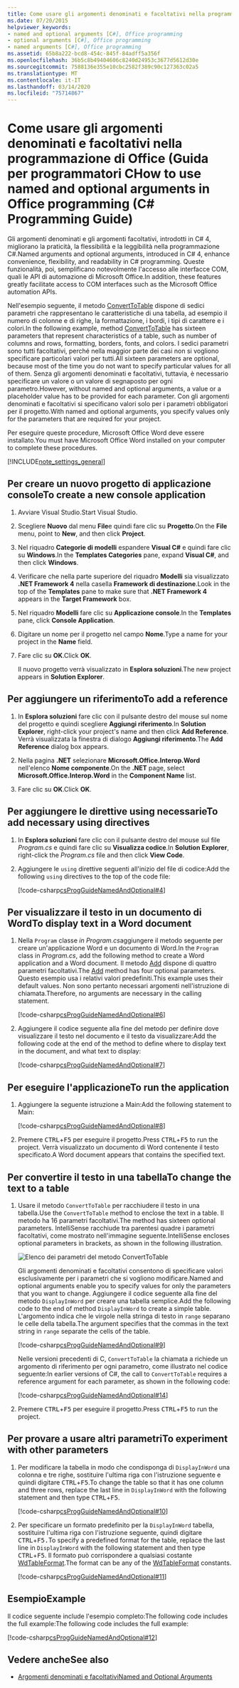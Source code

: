```yaml
---
title: Come usare gli argomenti denominati e facoltativi nella programmazione di Office - Guida per programmatori C
ms.date: 07/20/2015
helpviewer_keywords:
- named and optional arguments [C#], Office programming
- optional arguments [C#], Office programming
- named arguments [C#], Office programming
ms.assetid: 65b8a222-bcd8-454c-845f-84adff5a356f
ms.openlocfilehash: 36b5c8b49404606c8240d24953c3677d5612d30e
ms.sourcegitcommit: 7588136e355e10cbc2582f389c90c127363c02a5
ms.translationtype: MT
ms.contentlocale: it-IT
ms.lasthandoff: 03/14/2020
ms.locfileid: "75714867"
---
```

# <a name="how-to-use-named-and-optional-arguments-in-office-programming-c-programming-guide"></a><span data-ttu-id="67357-102">Come usare gli argomenti denominati e facoltativi nella programmazione di Office (Guida per programmatori C</span><span class="sxs-lookup"><span data-stu-id="67357-102">How to use named and optional arguments in Office programming (C# Programming Guide)</span></span>

<span data-ttu-id="67357-103">Gli argomenti denominati e gli argomenti facoltativi, introdotti in C# 4, migliorano la praticità, la flessibilità e la leggibilità nella programmazione C#.</span><span class="sxs-lookup"><span data-stu-id="67357-103">Named arguments and optional arguments, introduced in C# 4, enhance convenience, flexibility, and readability in C# programming.</span></span> <span data-ttu-id="67357-104">Queste funzionalità, poi, semplificano notevolmente l'accesso alle interfacce COM, quali le API di automazione di Microsoft Office.</span><span class="sxs-lookup"><span data-stu-id="67357-104">In addition, these features greatly facilitate access to COM interfaces such as the Microsoft Office automation APIs.</span></span>

<span data-ttu-id="67357-105">Nell'esempio seguente, il metodo [ConvertToTable](<xref:Microsoft.Office.Interop.Word.Range.ConvertToTable%2A>) dispone di sedici parametri che rappresentano le caratteristiche di una tabella, ad esempio il numero di colonne e di righe, la formattazione, i bordi, i tipi di carattere e i colori.</span><span class="sxs-lookup"><span data-stu-id="67357-105">In the following example, method [ConvertToTable](<xref:Microsoft.Office.Interop.Word.Range.ConvertToTable%2A>) has sixteen parameters that represent characteristics of a table, such as number of columns and rows, formatting, borders, fonts, and colors.</span></span> <span data-ttu-id="67357-106">I sedici parametri sono tutti facoltativi, perché nella maggior parte dei casi non si vogliono specificare particolari valori per tutti.</span><span class="sxs-lookup"><span data-stu-id="67357-106">All sixteen parameters are optional, because most of the time you do not want to specify particular values for all of them.</span></span> <span data-ttu-id="67357-107">Senza gli argomenti denominati e facoltativi, tuttavia, è necessario specificare un valore o un valore di segnaposto per ogni parametro.</span><span class="sxs-lookup"><span data-stu-id="67357-107">However, without named and optional arguments, a value or a placeholder value has to be provided for each parameter.</span></span> <span data-ttu-id="67357-108">Con gli argomenti denominati e facoltativi si specificano valori solo per i parametri obbligatori per il progetto.</span><span class="sxs-lookup"><span data-stu-id="67357-108">With named and optional arguments, you specify values only for the parameters that are required for your project.</span></span>

<span data-ttu-id="67357-109">Per eseguire queste procedure, Microsoft Office Word deve essere installato.</span><span class="sxs-lookup"><span data-stu-id="67357-109">You must have Microsoft Office Word installed on your computer to complete these procedures.</span></span>

[!INCLUDE[note_settings_general](~/includes/note-settings-general-md.md)]

## <a name="to-create-a-new-console-application"></a><span data-ttu-id="67357-110">Per creare un nuovo progetto di applicazione console</span><span class="sxs-lookup"><span data-stu-id="67357-110">To create a new console application</span></span>

1. <span data-ttu-id="67357-111">Avviare Visual Studio.</span><span class="sxs-lookup"><span data-stu-id="67357-111">Start Visual Studio.</span></span>

2. <span data-ttu-id="67357-112">Scegliere **Nuovo** dal menu **File**e quindi fare clic su **Progetto**.</span><span class="sxs-lookup"><span data-stu-id="67357-112">On the **File** menu, point to **New**, and then click **Project**.</span></span>

3. <span data-ttu-id="67357-113">Nel riquadro **Categorie di modelli** espandere **Visual C#** e quindi fare clic su **Windows**.</span><span class="sxs-lookup"><span data-stu-id="67357-113">In the **Templates Categories** pane, expand **Visual C#**, and then click **Windows**.</span></span>

4. <span data-ttu-id="67357-114">Verificare che nella parte superiore del riquadro **Modelli** sia visualizzato **.NET Framework 4** nella casella **Framework di destinazione**.</span><span class="sxs-lookup"><span data-stu-id="67357-114">Look in the top of the **Templates** pane to make sure that **.NET Framework 4** appears in the **Target Framework** box.</span></span>

5. <span data-ttu-id="67357-115">Nel riquadro **Modelli** fare clic su **Applicazione console**.</span><span class="sxs-lookup"><span data-stu-id="67357-115">In the **Templates** pane, click **Console Application**.</span></span>

6. <span data-ttu-id="67357-116">Digitare un nome per il progetto nel campo **Nome**.</span><span class="sxs-lookup"><span data-stu-id="67357-116">Type a name for your project in the **Name** field.</span></span>

7. <span data-ttu-id="67357-117">Fare clic su **OK**.</span><span class="sxs-lookup"><span data-stu-id="67357-117">Click **OK**.</span></span>

     <span data-ttu-id="67357-118">Il nuovo progetto verrà visualizzato in **Esplora soluzioni**.</span><span class="sxs-lookup"><span data-stu-id="67357-118">The new project appears in **Solution Explorer**.</span></span>

## <a name="to-add-a-reference"></a><span data-ttu-id="67357-119">Per aggiungere un riferimento</span><span class="sxs-lookup"><span data-stu-id="67357-119">To add a reference</span></span>

1. <span data-ttu-id="67357-120">In **Esplora soluzioni** fare clic con il pulsante destro del mouse sul nome del progetto e quindi scegliere **Aggiungi riferimento**.</span><span class="sxs-lookup"><span data-stu-id="67357-120">In **Solution Explorer**, right-click your project's name and then click **Add Reference**.</span></span> <span data-ttu-id="67357-121">Verrà visualizzata la finestra di dialogo **Aggiungi riferimento**.</span><span class="sxs-lookup"><span data-stu-id="67357-121">The **Add Reference** dialog box appears.</span></span>

2. <span data-ttu-id="67357-122">Nella pagina **.NET** selezionare **Microsoft.Office.Interop.Word** nell'elenco **Nome componente**.</span><span class="sxs-lookup"><span data-stu-id="67357-122">On the **.NET** page, select **Microsoft.Office.Interop.Word** in the **Component Name** list.</span></span>

3. <span data-ttu-id="67357-123">Fare clic su **OK**.</span><span class="sxs-lookup"><span data-stu-id="67357-123">Click **OK**.</span></span>

## <a name="to-add-necessary-using-directives"></a><span data-ttu-id="67357-124">Per aggiungere le direttive using necessarie</span><span class="sxs-lookup"><span data-stu-id="67357-124">To add necessary using directives</span></span>

1. <span data-ttu-id="67357-125">In **Esplora soluzioni** fare clic con il pulsante destro del mouse sul file *Program.cs* e quindi fare clic su **Visualizza codice**.</span><span class="sxs-lookup"><span data-stu-id="67357-125">In **Solution Explorer**, right-click the *Program.cs* file and then click **View Code**.</span></span>

2. <span data-ttu-id="67357-126">Aggiungere le `using` direttive seguenti all'inizio del file di codice:</span><span class="sxs-lookup"><span data-stu-id="67357-126">Add the following `using` directives to the top of the code file:</span></span>

     [!code-csharp[csProgGuideNamedAndOptional#4](~/samples/snippets/csharp/VS_Snippets_VBCSharp/csprogguidenamedandoptional/cs/wordprogram.cs#4)]

## <a name="to-display-text-in-a-word-document"></a><span data-ttu-id="67357-127">Per visualizzare il testo in un documento di Word</span><span class="sxs-lookup"><span data-stu-id="67357-127">To display text in a Word document</span></span>

1. <span data-ttu-id="67357-128">Nella `Program` classe *in Program.cs*aggiungere il metodo seguente per creare un'applicazione Word e un documento di Word.</span><span class="sxs-lookup"><span data-stu-id="67357-128">In the `Program` class in *Program.cs*, add the following method to create a Word application and a Word document.</span></span> <span data-ttu-id="67357-129">Il metodo [Add](<xref:Microsoft.Office.Interop.Word.Documents.Add%2A>) dispone di quattro parametri facoltativi.</span><span class="sxs-lookup"><span data-stu-id="67357-129">The [Add](<xref:Microsoft.Office.Interop.Word.Documents.Add%2A>) method has four optional parameters.</span></span> <span data-ttu-id="67357-130">Questo esempio usa i relativi valori predefiniti.</span><span class="sxs-lookup"><span data-stu-id="67357-130">This example uses their default values.</span></span> <span data-ttu-id="67357-131">Non sono pertanto necessari argomenti nell'istruzione di chiamata.</span><span class="sxs-lookup"><span data-stu-id="67357-131">Therefore, no arguments are necessary in the calling statement.</span></span>

     [!code-csharp[csProgGuideNamedAndOptional#6](~/samples/snippets/csharp/VS_Snippets_VBCSharp/csprogguidenamedandoptional/cs/wordprogram.cs#6)]

2. <span data-ttu-id="67357-132">Aggiungere il codice seguente alla fine del metodo per definire dove visualizzare il testo nel documento e il testo da visualizzare:</span><span class="sxs-lookup"><span data-stu-id="67357-132">Add the following code at the end of the method to define where to display text in the document, and what text to display:</span></span>

     [!code-csharp[csProgGuideNamedAndOptional#7](~/samples/snippets/csharp/VS_Snippets_VBCSharp/csprogguidenamedandoptional/cs/wordprogram.cs#7)]

## <a name="to-run-the-application"></a><span data-ttu-id="67357-133">Per eseguire l'applicazione</span><span class="sxs-lookup"><span data-stu-id="67357-133">To run the application</span></span>

1. <span data-ttu-id="67357-134">Aggiungere la seguente istruzione a Main:</span><span class="sxs-lookup"><span data-stu-id="67357-134">Add the following statement to Main:</span></span>

     [!code-csharp[csProgGuideNamedAndOptional#8](~/samples/snippets/csharp/VS_Snippets_VBCSharp/csprogguidenamedandoptional/cs/wordprogram.cs#8)]

2. <span data-ttu-id="67357-135">Premere <kbd>CTRL</kbd>+<kbd>F5</kbd> per eseguire il progetto.</span><span class="sxs-lookup"><span data-stu-id="67357-135">Press <kbd>CTRL</kbd>+<kbd>F5</kbd> to run the project.</span></span> <span data-ttu-id="67357-136">Verrà visualizzato un documento di Word contenente il testo specificato.</span><span class="sxs-lookup"><span data-stu-id="67357-136">A Word document appears that contains the specified text.</span></span>

## <a name="to-change-the-text-to-a-table"></a><span data-ttu-id="67357-137">Per convertire il testo in una tabella</span><span class="sxs-lookup"><span data-stu-id="67357-137">To change the text to a table</span></span>
  
1. <span data-ttu-id="67357-138">Usare il metodo `ConvertToTable` per racchiudere il testo in una tabella.</span><span class="sxs-lookup"><span data-stu-id="67357-138">Use the `ConvertToTable` method to enclose the text in a table.</span></span> <span data-ttu-id="67357-139">Il metodo ha 16 parametri facoltativi.</span><span class="sxs-lookup"><span data-stu-id="67357-139">The method has sixteen optional parameters.</span></span> <span data-ttu-id="67357-140">IntelliSense racchiude tra parentesi quadre i parametri facoltativi, come mostrato nell'immagine seguente.</span><span class="sxs-lookup"><span data-stu-id="67357-140">IntelliSense encloses optional parameters in brackets, as shown in the following illustration.</span></span>

     ![Elenco dei parametri del metodo ConvertToTable](./media/how-to-use-named-and-optional-arguments-in-office-programming/convert-table-parameters.png)

     <span data-ttu-id="67357-142">Gli argomenti denominati e facoltativi consentono di specificare valori esclusivamente per i parametri che si vogliono modificare.</span><span class="sxs-lookup"><span data-stu-id="67357-142">Named and optional arguments enable you to specify values for only the parameters that you want to change.</span></span> <span data-ttu-id="67357-143">Aggiungere il codice seguente alla fine del metodo `DisplayInWord` per creare una tabella semplice.</span><span class="sxs-lookup"><span data-stu-id="67357-143">Add the following code to the end of method `DisplayInWord` to create a simple table.</span></span> <span data-ttu-id="67357-144">L'argomento indica che le virgole nella stringa di testo in `range` separano le celle della tabella.</span><span class="sxs-lookup"><span data-stu-id="67357-144">The argument specifies that the commas in the text string in `range` separate the cells of the table.</span></span>

     [!code-csharp[csProgGuideNamedAndOptional#9](~/samples/snippets/csharp/VS_Snippets_VBCSharp/csprogguidenamedandoptional/cs/wordprogram.cs#9)]

     <span data-ttu-id="67357-145">Nelle versioni precedenti di C, `ConvertToTable` la chiamata a richiede un argomento di riferimento per ogni parametro, come illustrato nel codice seguente:</span><span class="sxs-lookup"><span data-stu-id="67357-145">In earlier versions of C#, the call to `ConvertToTable` requires a reference argument for each parameter, as shown in the following code:</span></span>
  
     [!code-csharp[csProgGuideNamedAndOptional#14](~/samples/snippets/csharp/VS_Snippets_VBCSharp/csprogguidenamedandoptional/cs/wordprogram.cs#14)]

2. <span data-ttu-id="67357-146">Premere <kbd>CTRL</kbd>+<kbd>F5</kbd> per eseguire il progetto.</span><span class="sxs-lookup"><span data-stu-id="67357-146">Press <kbd>CTRL</kbd>+<kbd>F5</kbd> to run the project.</span></span>

## <a name="to-experiment-with-other-parameters"></a><span data-ttu-id="67357-147">Per provare a usare altri parametri</span><span class="sxs-lookup"><span data-stu-id="67357-147">To experiment with other parameters</span></span>

1. <span data-ttu-id="67357-148">Per modificare la tabella in modo che condisponga di `DisplayInWord` una colonna e tre righe, sostituire l'ultima riga con l'istruzione seguente e quindi digitare <kbd>CTRL</kbd>+<kbd>F5</kbd>.</span><span class="sxs-lookup"><span data-stu-id="67357-148">To change the table so that it has one column and three rows, replace the last line in `DisplayInWord` with the following statement and then type <kbd>CTRL</kbd>+<kbd>F5</kbd>.</span></span>  

     [!code-csharp[csProgGuideNamedAndOptional#10](~/samples/snippets/csharp/VS_Snippets_VBCSharp/csprogguidenamedandoptional/cs/wordprogram.cs#10)]

2. <span data-ttu-id="67357-149">Per specificare un formato predefinito per la `DisplayInWord` tabella, sostituire l'ultima riga con l'istruzione seguente, quindi digitare <kbd>CTRL</kbd>+<kbd>F5.</kbd></span><span class="sxs-lookup"><span data-stu-id="67357-149">To specify a predefined format for the table, replace the last line in `DisplayInWord` with the following statement and then type <kbd>CTRL</kbd>+<kbd>F5</kbd>.</span></span> <span data-ttu-id="67357-150">Il formato può corrispondere a qualsiasi costante [WdTableFormat](<xref:Microsoft.Office.Interop.Word.WdTableFormat>).</span><span class="sxs-lookup"><span data-stu-id="67357-150">The format can be any of the [WdTableFormat](<xref:Microsoft.Office.Interop.Word.WdTableFormat>) constants.</span></span>

     [!code-csharp[csProgGuideNamedAndOptional#11](~/samples/snippets/csharp/VS_Snippets_VBCSharp/csprogguidenamedandoptional/cs/wordprogram.cs#11)]

## <a name="example"></a><span data-ttu-id="67357-151">Esempio</span><span class="sxs-lookup"><span data-stu-id="67357-151">Example</span></span>

<span data-ttu-id="67357-152">Il codice seguente include l'esempio completo:The following code includes the full example:</span><span class="sxs-lookup"><span data-stu-id="67357-152">The following code includes the full example:</span></span>

 [!code-csharp[csProgGuideNamedAndOptional#12](~/samples/snippets/csharp/VS_Snippets_VBCSharp/csprogguidenamedandoptional/cs/wordprogram.cs#12)]

## <a name="see-also"></a><span data-ttu-id="67357-153">Vedere anche</span><span class="sxs-lookup"><span data-stu-id="67357-153">See also</span></span>

- [<span data-ttu-id="67357-154">Argomenti denominati e facoltativi</span><span class="sxs-lookup"><span data-stu-id="67357-154">Named and Optional Arguments</span></span>](./named-and-optional-arguments.md)
